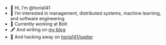 - 👋 Hi, I’m @horia141
- 👀 I’m interested in management, distributed systems, machine learning, and software engineering
- 🚗 Currently working at Bolt
- 🖋️ And writing on [my blog](https://horia141.com)
- 🌱 And hacking away on [horia141/jupiter](https://github.com/horia141/jupiter)

<!---
horia141/horia141 is a ✨ special ✨ repository because its `README.md` (this file) appears on your GitHub profile.
You can click the Preview link to take a look at your changes.
--->
